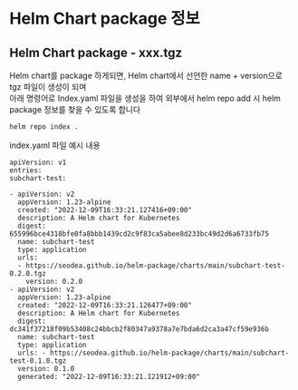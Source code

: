 # Helm Chart package 정보

## Helm Chart package - xxx.tgz

Helm chart를 package 하게되면, Helm chart에서 선언한 name + version으로 tgz 파일이 생성이 되며   
아래 명령어로 Index.yaml 파일을 생성을 하여 외부에서 helm repo add 시 helm package 정보를 찾을 수 있도록 합니다
```bash
helm repo index . 
```

index.yaml 파일 예시 내용
```
apiVersion: v1
entries:
subchart-test:

- apiVersion: v2
  appVersion: 1.23-alpine
  created: "2022-12-09T16:33:21.127416+09:00"
  description: A Helm chart for Kubernetes
  digest: 655996bce4318bfe0fa8bbb1439cd2c9f83ca5abee8d233bc49d2d6a6733fb75
  name: subchart-test
  type: application
  urls:
  - https://seodea.github.io/helm-package/charts/main/subchart-test-0.2.0.tgz
    version: 0.2.0
- apiVersion: v2
  appVersion: 1.23-alpine
  created: "2022-12-09T16:33:21.126477+09:00"
  description: A Helm chart for Kubernetes
  digest: dc341f37218f09b53408c24bbcb2f80347a9378a7e7bda6d2ca3a47cf59e936b
  name: subchart-test
  type: application
  urls: - https://seodea.github.io/helm-package/charts/main/subchart-test-0.1.0.tgz
  version: 0.1.0
  generated: "2022-12-09T16:33:21.121912+09:00"
```